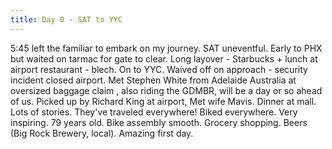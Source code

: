 ```yaml
---
title: Day 0 - SAT to YYC
---
```


5:45 left the familiar to embark on my journey. SAT uneventful. Early to PHX but waited on tarmac for gate to clear. Long layover - Starbucks + lunch at airport restaurant - blech. On to YYC. Waived off on approach - security incident closed airport. Met Stephen White from Adelaide Australia at oversized baggage claim , also riding the GDMBR, will be a day or so ahead of us.
Picked up by Richard King at airport, Met wife Mavis. Dinner at mall. Lots of stories. They've traveled everywhere! Biked everywhere. Very inspiring. 79 years old. Bike assembly smooth. Grocery shopping. Beers (Big Rock Brewery, local). Amazing first day.
